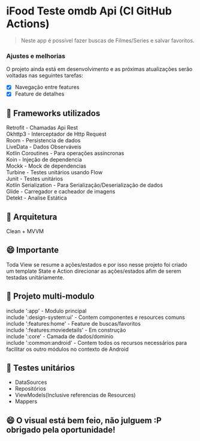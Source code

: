 # iFood Teste omdb Api (CI GitHub Actions)

> Neste app é possível fazer buscas de Filmes/Series e salvar favoritos.

### Ajustes e melhorias

O projeto ainda está em desenvolvimento e as próximas atualizações serão voltadas nas seguintes tarefas:

- [x] Navegação entre features
- [x] Feature de detalhes

## 🚀 Frameworks utilizados

Retrofit - Chamadas Api Rest<br />
Okhttp3 - Interceptador de Http Request<br />
Room - Persistencia de dados<br />
LiveData - Dados Observáveis<br />
Kotlin Coroutines - Para operações assincronas<br />
Koin - Injeção de dependencia<br />
Mockk - Mock de dependencias<br />
Turbine - Testes unitários usando Flow<br />
Junit - Testes unitários<br />
Kotlin Serialization - Para Serialização/Deserialização de dados<br />
Glide - Carregador e cacheador de imagens<br />
Detekt - Analise Estática

## 🚀 Arquitetura

Clean + MVVM

## 😄 Importante<br>

Toda View se resume a ações/estados e por isso nesse projeto foi criado um template State e Action direcionar as ações/estados afim de serem testadas unitáriamente.

## 🚀 Projeto multi-modulo

include ':app' - Modulo principal<br />
include ':design-system:ui' - Contem componentes e resources comuns<br />
include ':features:home' - Feature de buscas/favoritos<br />
include ':features:moviedetails' - Em construção<br />
include ':core' - Camada de dados/dominio<br />
include ':common:android' - Contem todos os recursos necessários para facilitar os outro módulos no contexto de Android<br />

## 🚀 Testes unitários

- DataSources
- Repositórios
- ViewModels(Inclusive referencias de Resources)
- Mappers

## 😄 O visual está bem feio, não julguem :P obrigado pela oportunidade!


